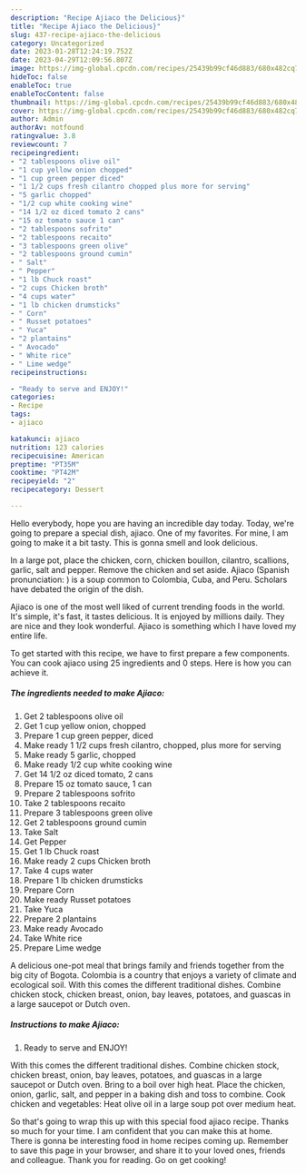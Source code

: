 ```yaml
---
description: "Recipe Ajiaco the Delicious}"
title: "Recipe Ajiaco the Delicious}"
slug: 437-recipe-ajiaco-the-delicious
category: Uncategorized
date: 2023-01-28T12:24:19.752Z
date: 2023-04-29T12:09:56.807Z
image: https://img-global.cpcdn.com/recipes/25439b99cf46d883/680x482cq70/ajiaco-recipe-main-photo.jpg
hideToc: false
enableToc: true
enableTocContent: false
thumbnail: https://img-global.cpcdn.com/recipes/25439b99cf46d883/680x482cq70/ajiaco-recipe-main-photo.jpg
cover: https://img-global.cpcdn.com/recipes/25439b99cf46d883/680x482cq70/ajiaco-recipe-main-photo.jpg
author: Admin
authorAv: notfound
ratingvalue: 3.8
reviewcount: 7
recipeingredient:
- "2 tablespoons olive oil"
- "1 cup yellow onion chopped"
- "1 cup green pepper diced"
- "1 1/2 cups fresh cilantro chopped plus more for serving"
- "5 garlic chopped"
- "1/2 cup white cooking wine"
- "14 1/2 oz diced tomato 2 cans"
- "15 oz tomato sauce 1 can"
- "2 tablespoons sofrito"
- "2 tablespoons recaito"
- "3 tablespoons green olive"
- "2 tablespoons ground cumin"
- " Salt"
- " Pepper"
- "1 lb Chuck roast"
- "2 cups Chicken broth"
- "4 cups water"
- "1 lb chicken drumsticks"
- " Corn"
- " Russet potatoes"
- " Yuca"
- "2 plantains"
- " Avocado"
- " White rice"
- " Lime wedge"
recipeinstructions:

- "Ready to serve and ENJOY!"
categories:
- Recipe
tags:
- ajiaco

katakunci: ajiaco 
nutrition: 123 calories
recipecuisine: American
preptime: "PT35M"
cooktime: "PT42M"
recipeyield: "2"
recipecategory: Dessert

---
```



Hello everybody, hope you are having an incredible day today. Today, we're going to prepare a special dish, ajiaco. One of my favorites. For mine, I am going to make it a bit tasty. This is gonna smell and look delicious.

In a large pot, place the chicken, corn, chicken bouillon, cilantro, scallions, garlic, salt and pepper. Remove the chicken and set aside. Ajiaco (Spanish pronunciation: ) is a soup common to Colombia, Cuba, and Peru. Scholars have debated the origin of the dish.

Ajiaco is one of the most well liked of current trending foods in the world. It's simple, it's fast, it tastes delicious. It is enjoyed by millions daily. They are nice and they look wonderful. Ajiaco is something which I have loved my entire life.


To get started with this recipe, we have to first prepare a few components. You can cook ajiaco using 25 ingredients and 0 steps. Here is how you can achieve it.

<!--inarticleads1-->

##### The ingredients needed to make Ajiaco:

1. Get 2 tablespoons olive oil
1. Get 1 cup yellow onion, chopped
1. Prepare 1 cup green pepper, diced
1. Make ready 1 1/2 cups fresh cilantro, chopped, plus more for serving
1. Make ready 5 garlic, chopped
1. Make ready 1/2 cup white cooking wine
1. Get 14 1/2 oz diced tomato, 2 cans
1. Prepare 15 oz tomato sauce, 1 can
1. Prepare 2 tablespoons sofrito
1. Take 2 tablespoons recaito
1. Prepare 3 tablespoons green olive
1. Get 2 tablespoons ground cumin
1. Take  Salt
1. Get  Pepper
1. Get 1 lb Chuck roast
1. Make ready 2 cups Chicken broth
1. Take 4 cups water
1. Prepare 1 lb chicken drumsticks
1. Prepare  Corn
1. Make ready  Russet potatoes
1. Take  Yuca
1. Prepare 2 plantains
1. Make ready  Avocado
1. Take  White rice
1. Prepare  Lime wedge


A delicious one-pot meal that brings family and friends together from the big city of Bogota. Colombia is a country that enjoys a variety of climate and ecological soil. With this comes the different traditional dishes. Combine chicken stock, chicken breast, onion, bay leaves, potatoes, and guascas in a large saucepot or Dutch oven. 

<!--inarticleads2-->

##### Instructions to make Ajiaco:


1. Ready to serve and ENJOY!

With this comes the different traditional dishes. Combine chicken stock, chicken breast, onion, bay leaves, potatoes, and guascas in a large saucepot or Dutch oven. Bring to a boil over high heat. Place the chicken, onion, garlic, salt, and pepper in a baking dish and toss to combine. Cook chicken and vegetables: Heat olive oil in a large soup pot over medium heat. 

So that's going to wrap this up with this special food ajiaco recipe. Thanks so much for your time. I am confident that you can make this at home. There is gonna be interesting food in home recipes coming up. Remember to save this page in your browser, and share it to your loved ones, friends and colleague. Thank you for reading. Go on get cooking!
